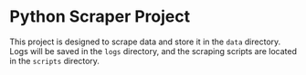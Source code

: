 # Python Scraper Project

This project is designed to scrape data and store it in the `data` directory. Logs will be saved in the `logs` directory, and the scraping scripts are located in the `scripts` directory.
